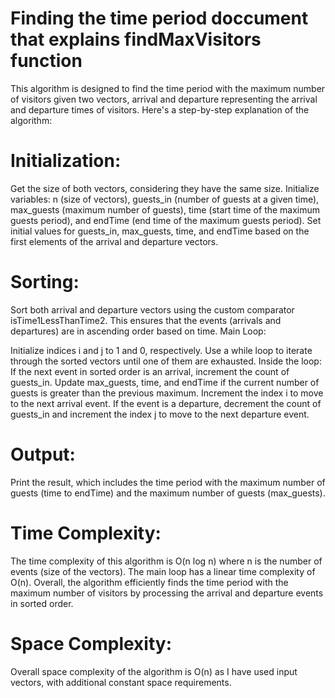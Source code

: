 # Finding the time period doccument that explains findMaxVisitors function

This algorithm is designed to find the time period with the maximum number of visitors given two vectors, arrival and departure representing the arrival and departure times of visitors. 
Here's a step-by-step explanation of the algorithm:

# Initialization:

Get the size of both vectors, considering they have the same size.
Initialize variables: n (size of vectors), guests_in (number of guests at a given time), max_guests (maximum number of guests), time (start time of the maximum guests period), and endTime (end time of the maximum guests period).
Set initial values for guests_in, max_guests, time, and endTime based on the first elements of the arrival and departure vectors.

# Sorting:

Sort both arrival and departure vectors using the custom comparator isTime1LessThanTime2. This ensures that the events (arrivals and departures) are in ascending order based on time.
Main Loop:

Initialize indices i and j to 1 and 0, respectively.
Use a while loop to iterate through the sorted vectors until one of them are exhausted.
Inside the loop:
If the next event in sorted order is an arrival, increment the count of guests_in.
Update max_guests, time, and endTime if the current number of guests is greater than the previous maximum.
Increment the index i to move to the next arrival event.
If the event is a departure, decrement the count of guests_in and increment the index j to move to the next departure event.

# Output:

Print the result, which includes the time period with the maximum number of guests (time to endTime) and the maximum number of guests (max_guests).

# Time Complexity:

The time complexity of this algorithm is O(n log n) where n is the number of events (size of the vectors). The main loop has a linear time complexity of O(n).
Overall, the algorithm efficiently finds the time period with the maximum number of visitors by processing the arrival and departure events in sorted order.

# Space Complexity:

Overall space complexity of the algorithm is O(n) as I have used input vectors, with additional constant space requirements.
